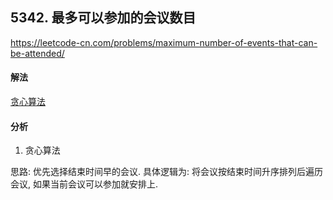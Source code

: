 ## 5342. 最多可以参加的会议数目

https://leetcode-cn.com/problems/maximum-number-of-events-that-can-be-attended/


#### 解法  

[贪心算法](_1.py)


#### 分析

1. 贪心算法 

思路: 优先选择结束时间早的会议. 具体逻辑为: 将会议按结束时间升序排列后遍历会议, 如果当前会议可以参加就安排上.